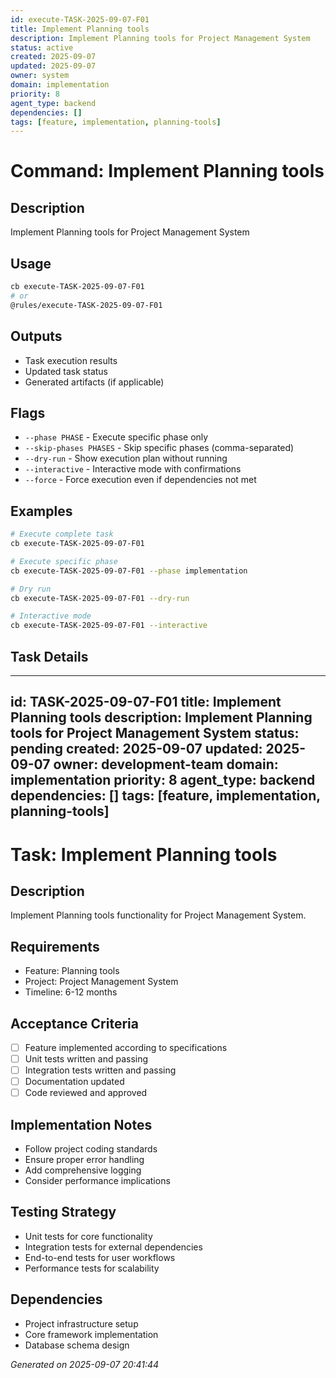 ```yaml
---
id: execute-TASK-2025-09-07-F01
title: Implement Planning tools
description: Implement Planning tools for Project Management System
status: active
created: 2025-09-07
updated: 2025-09-07
owner: system
domain: implementation
priority: 8
agent_type: backend
dependencies: []
tags: [feature, implementation, planning-tools]
---
```


# Command: Implement Planning tools

## Description
Implement Planning tools for Project Management System

## Usage
```bash
cb execute-TASK-2025-09-07-F01
# or
@rules/execute-TASK-2025-09-07-F01
```

## Outputs
- Task execution results
- Updated task status
- Generated artifacts (if applicable)

## Flags
- `--phase PHASE` - Execute specific phase only
- `--skip-phases PHASES` - Skip specific phases (comma-separated)
- `--dry-run` - Show execution plan without running
- `--interactive` - Interactive mode with confirmations
- `--force` - Force execution even if dependencies not met

## Examples
```bash
# Execute complete task
cb execute-TASK-2025-09-07-F01

# Execute specific phase
cb execute-TASK-2025-09-07-F01 --phase implementation

# Dry run
cb execute-TASK-2025-09-07-F01 --dry-run

# Interactive mode
cb execute-TASK-2025-09-07-F01 --interactive
```

## Task Details

---
id: TASK-2025-09-07-F01
title: Implement Planning tools
description: Implement Planning tools for Project Management System
status: pending
created: 2025-09-07
updated: 2025-09-07
owner: development-team
domain: implementation
priority: 8
agent_type: backend
dependencies: []
tags: [feature, implementation, planning-tools]
---

# Task: Implement Planning tools

## Description
Implement Planning tools functionality for Project Management System.

## Requirements
- Feature: Planning tools
- Project: Project Management System
- Timeline: 6-12 months

## Acceptance Criteria
- [ ] Feature implemented according to specifications
- [ ] Unit tests written and passing
- [ ] Integration tests written and passing
- [ ] Documentation updated
- [ ] Code reviewed and approved

## Implementation Notes
- Follow project coding standards
- Ensure proper error handling
- Add comprehensive logging
- Consider performance implications

## Testing Strategy
- Unit tests for core functionality
- Integration tests for external dependencies
- End-to-end tests for user workflows
- Performance tests for scalability

## Dependencies
- Project infrastructure setup
- Core framework implementation
- Database schema design

*Generated on 2025-09-07 20:41:44*

